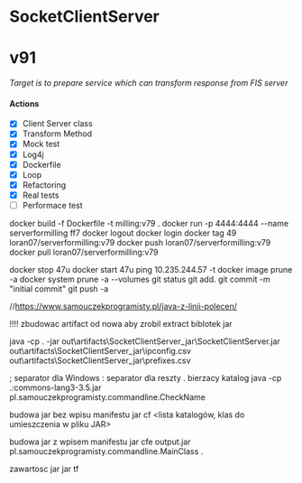 # SocketClientServer
# v91
*Target is to prepare service which can transform response from FIS server*  

#### Actions
- [x] Client Server class
- [x] Transform Method  
- [x] Mock test
- [x] Log4j
- [x] Dockerfile
- [x] Loop
- [x] Refactoring
- [x] Real tests
- [ ] Performace test

docker build -f Dockerfile -t milling:v79 .
   docker run -p 4444:4444 --name serverformilling ff7
   docker logout
docker login 
docker tag 49 loran07/serverformilling:v79
docker push loran07/serverformilling:v79
docker pull loran07/serverformilling:v79

docker stop 47u
docker start 47u
ping 10.235.244.57 -t
docker image prune -a
docker system prune -a --volumes
git status
git add. 
git commit -m "initial commit"
git push -a

//https://www.samouczekprogramisty.pl/java-z-linii-polecen/

!!!! zbudowac artifact od nowa aby zrobil extract biblotek jar

java -cp .  -jar out\artifacts\SocketClientServer_jar\SocketClientServer.jar out\artifacts\SocketClientServer_jar\ipconfig.csv out\artifacts\SocketClientServer_jar\prefixes.csv

; separator  dla Windows
: separator dla reszty
. bierzacy katalog
java -cp .:commons-lang3-3.5.jar pl.samouczekprogramisty.commandline.CheckName

budowa jar bez wpisu manifestu
jar cf <nazwa pliku wyjsciowego> <lista katalogów, klas do umieszczenia w pliku JAR>

budowa jar z wpisem manifestu
jar cfe output.jar pl.samouczekprogramisty.commandline.MainClass .

zawartosc jar
jar tf <sciezka pliku JAR>
